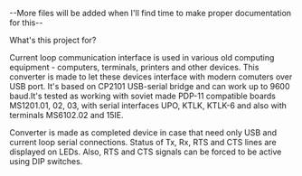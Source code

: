 --More files will be added when I'll find time to make proper documentation for this--

What's this project for?

Current loop communication interface is used in various old computing equipment - computers, terminals, printers and other devices. This converter is made to let these devices interface with modern comuters over USB port. It's based on CP2101 USB-serial bridge and can work up to 9600 baud.It's tested as working with soviet made PDP-11 compatible boards MS1201.01, 02, 03, with serial interfaces UPO, KTLK, KTLK-6 and also with terminals MS6102.02 and 15IE.

Converter is made as completed device in case that need only USB and current loop serial connections. Status of Tx, Rx, RTS and CTS lines are displayed on LEDs. Also, RTS and CTS signals can be forced to be active using DIP switches.
